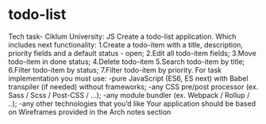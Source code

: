 # todo-list
Tech task- Ciklum University: JS
Create a todo-list application. Which includes next functionality:
1.Create a todo-item with a title, description, priority fields and a default status - open;
2.Edit all todo-item fields;
3.Move todo-item in done status;
4.Delete todo-item
5.Search todo-item by title;
6.Filter todo-item by status;
7.Filter todo-item by priority.
For task implementation you must use:
-pure JavaScript (ES6, ES next) with Babel transpiler (if needed) without frameworks;
-any CSS pre/post processor (ex. Sass / Scss / Post-CSS / ...);
-any module bundler (ex. Webpack / Rollup / ..);
-any other technologies that you’d like
Your application should be based on Wireframes provided in the Arch notes section
